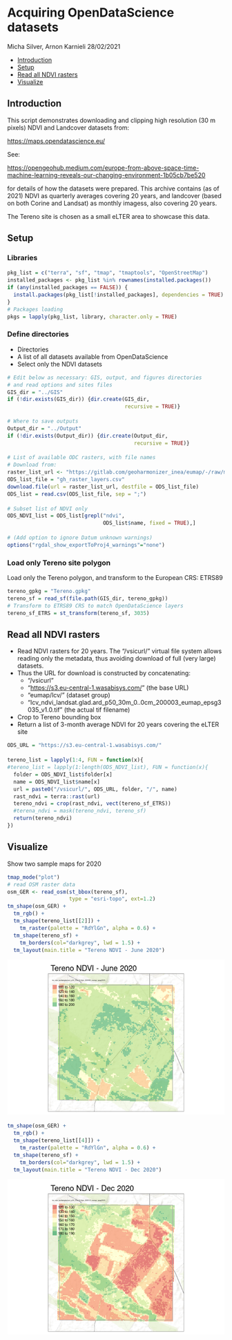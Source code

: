 Acquiring OpenDataScience datasets
================
Micha Silver, Arnon Karnieli
28/02/2021

  - [Introduction](#introduction)
  - [Setup](#setup)
  - [Read all NDVI rasters](#read-all-ndvi-rasters)
  - [Visualize](#visualize)

## Introduction

This script demonstrates downloading and clipping high resolution (30 m
pixels) NDVI and Landcover datasets from:

<https://maps.opendatascience.eu/>

See:

<https://opengeohub.medium.com/europe-from-above-space-time-machine-learning-reveals-our-changing-environment-1b05cb7be520>

for details of how the datasets were prepared. This archive contains (as
of 2021) NDVI as quarterly averages covering 20 years, and landcover
(based on both Corine and Landsat) as monthly imagess, also covering 20
years.

The Tereno site is chosen as a small eLTER area to showcase this data.

## Setup

### Libraries

``` r
pkg_list = c("terra", "sf", "tmap", "tmaptools", "OpenStreetMap")
installed_packages <- pkg_list %in% rownames(installed.packages())
if (any(installed_packages == FALSE)) {
  install.packages(pkg_list[!installed_packages], dependencies = TRUE)
}
# Packages loading
pkgs = lapply(pkg_list, library, character.only = TRUE)
```

### Define directories

  - Directories
  - A list of all datasets available from OpenDataScience
  - Select only the NDVI datasets

<!-- end list -->

``` r
# Edit below as necessary: GIS, output, and figures directories
# and read options and sites files
GIS_dir = "../GIS"
if (!dir.exists(GIS_dir)) {dir.create(GIS_dir,
                                      recursive = TRUE)}

# Where to save outputs
Output_dir = "../Output"
if (!dir.exists(Output_dir)) {dir.create(Output_dir,
                                         recursive = TRUE)}

# List of available ODC rasters, with file names
# Download from: 
raster_list_url <- "https://gitlab.com/geoharmonizer_inea/eumap/-/raw/master/gh_raster_layers.csv?inline=false"
ODS_list_file = "gh_raster_layers.csv"
download.file(url = raster_list_url, destfile = ODS_list_file)
ODS_list = read.csv(ODS_list_file, sep = ";")

# Subset list of NDVI only
ODS_NDVI_list = ODS_list[grepl("ndvi",
                               ODS_list$name, fixed = TRUE),]

# (Add option to ignore Datum unknown warnings)
options("rgdal_show_exportToProj4_warnings"="none")
```

### Load only Tereno site polygon

Load only the Tereno polygon, and transform to the European CRS: ETRS89

``` r
tereno_gpkg = "Tereno.gpkg"
tereno_sf = read_sf(file.path(GIS_dir, tereno_gpkg))
# Transform to ETRS89 CRS to match OpenDataScience layers
tereno_sf_ETRS = st_transform(tereno_sf, 3035)
```

## Read all NDVI rasters

  - Read NDVI rasters for 20 years. The “/vsicurl/” virtual file system
    allows reading only the metadata, thus avoiding download of full
    (very large) datasets.
  - Thus the URL for download is constructed by concatenating:
      - “/vsicurl”
      - “<https://s3.eu-central-1.wasabisys.com/>” (the base URL)
      - “eumap/lcv/” (dataset group)
      - “lcv\_ndvi\_landsat.glad.ard\_p50\_30m\_0..0cm\_200003\_eumap\_epsg3035\_v1.0.tif”
        (the actual tif filename)
  - Crop to Tereno bounding box
  - Return a list of 3-month average NDVI for 20 years covering the
    eLTER site

<!-- end list -->

``` r
ODS_URL = "https://s3.eu-central-1.wasabisys.com/"

tereno_list = lapply(1:4, FUN = function(x){
#tereno_list = lapply(1:length(ODS_NDVI_list), FUN = function(x){
  folder = ODS_NDVI_list$folder[x]
  name = ODS_NDVI_list$name[x]
  url = paste0("/vsicurl/", ODS_URL, folder, "/", name)
  rast_ndvi = terra::rast(url)
  tereno_ndvi = crop(rast_ndvi, vect(tereno_sf_ETRS))
  #terena_ndvi = mask(tereno_ndvi, tereno_sf)
  return(tereno_ndvi)
})
```

## Visualize

Show two sample maps for 2020

``` r
tmap_mode("plot")
# read OSM raster data
osm_GER <- read_osm(st_bbox(tereno_sf),
                    type = "esri-topo", ext=1.2)
tm_shape(osm_GER) +
  tm_rgb() +
  tm_shape(tereno_list[[2]]) +
    tm_raster(palette = "RdYlGn", alpha = 0.6) +
  tm_shape(tereno_sf) +
    tm_borders(col="darkgrey", lwd = 1.5) +
  tm_layout(main.title = "Tereno NDVI - June 2020")
```

![](download_ODS_files/figure-gfm/visualization-1.png)<!-- -->

``` r
tm_shape(osm_GER) +
  tm_rgb() +
  tm_shape(tereno_list[[4]]) +
    tm_raster(palette = "RdYlGn", alpha = 0.6) +
  tm_shape(tereno_sf) +
    tm_borders(col="darkgrey", lwd = 1.5) +
  tm_layout(main.title = "Tereno NDVI - Dec 2020")
```

![](download_ODS_files/figure-gfm/visualization-2.png)<!-- -->
